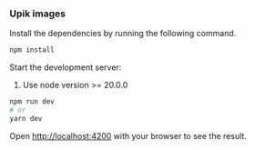 ### Upik images

Install the dependencies by running the following command.

```bash
npm install
```

Start the development server:

1. Use node version >= 20.0.0

```bash
npm run dev
# or
yarn dev
```

Open [http://localhost:4200](http://localhost:4200) with your browser to see the result.

